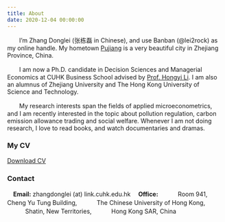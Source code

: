 ```yaml
---
title: About
date: 2020-12-04 00:00:00
---
```


　　I’m Zhang Donglei (张栋磊 in Chinese), and use Banban (@lei2rock) as my online handle. My hometown [Pujiang](https://en.wikipedia.org/wiki/Pujiang_County,_Zhejiang) is a very beautiful city in Zhejiang Province, China. 

　　I am now a Ph.D. candidate in Decision Sciences and Managerial Economics at CUHK Business School advised by [Prof. Hongyi Li](https://www.bschool.cuhk.edu.hk/staff/li-hongyi/). I am also an alumnus of Zhejiang University and The Hong Kong University of Science and Technology. 

　　My research interests span the fields of applied microeconometrics, and I am recently interested in the topic about pollution regulation, carbon emission allowance trading and social welfare. Whenever I am not doing research, I love to read books, and watch documentaries and dramas.

### My CV

[<i class="ri-file-pdf-line"></i> Download CV](https://website-1256060851.file.myqcloud.com/files/cv_donglei_zhang.pdf)

### Contact

　**Email:** zhangdonglei (at) link.cuhk.edu.hk
　**Office:** 
　　　Room 941, Cheng Yu Tung Building,
　　　The Chinese University of Hong Kong,
　　　Shatin, New Territories,
　　　Hong Kong SAR, China